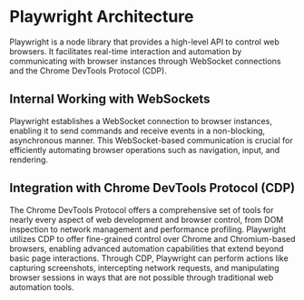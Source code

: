 # Playwright Architecture

Playwright is a node library that provides a high-level API to control web browsers. It facilitates real-time interaction and automation by communicating with browser instances through WebSocket connections and the Chrome DevTools Protocol (CDP).

## Internal Working with WebSockets

Playwright establishes a WebSocket connection to browser instances, enabling it to send commands and receive events in a non-blocking, asynchronous manner. This WebSocket-based communication is crucial for efficiently automating browser operations such as navigation, input, and rendering.

## Integration with Chrome DevTools Protocol (CDP)
The Chrome DevTools Protocol offers a comprehensive set of tools for nearly every aspect of web development and browser control, from DOM inspection to network management and performance profiling. Playwright utilizes CDP to offer fine-grained control over Chrome and Chromium-based browsers, enabling advanced automation capabilities that extend beyond basic page interactions. Through CDP, Playwright can perform actions like capturing screenshots, intercepting network requests, and manipulating browser sessions in ways that are not possible through traditional web automation tools.